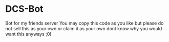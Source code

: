 # DCS-Bot
Bot for my friends server
You may copy this code as you like but please do not sell this as your own or claim it as your own
dont know why you would want this anyways ;0)
